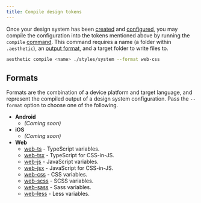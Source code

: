 ```yaml
---
title: Compile design tokens
---
```


Once your design system has been [created](../design-system/create.md) and
[configured](../design-system/config.md), you may compile the configuration into the tokens
mentioned above by running the `compile` [command](../prerequisites.mdx#command-line). This command
requires a name (a folder within `.aesthetic`), an [output format](#formats), and a target folder to
write files to.

```bash
aesthetic compile <name> ./styles/system --format web-css
```

## Formats

Formats are the combination of a device platform and target language, and represent the compiled
output of a design system configuration. Pass the `--format` option to choose one of the following.

- **Android**
  - _(Coming soon)_
- **iOS**
  - _(Coming soon)_
- **Web**
  - [web-ts](./web/ts.md) - TypeScript variables.
  - [web-tsx](./web/tsx.md) - TypeScript for CSS-in-JS.
  - [web-js](./web/ts.md) - JavaScript variables.
  - [web-jsx](./web/tsx.md) - JavaScript for CSS-in-JS.
  - [web-css](./web/css.md) - CSS variables.
  - [web-scss](./web/scss.md) - SCSS variables.
  - [web-sass](./web/sass.md) - Sass variables.
  - [web-less](./web/less.md) - Less variables.
